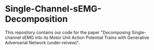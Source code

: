 # Single-Channel-sEMG-Decomposition
This repository contains our code for the paper "Decomposing Single-channel sEMG into its Motor Unit Action Potential Trains with Generative Adversarial Network (under-reivew)".
